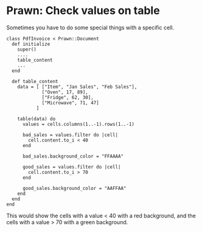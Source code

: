# Prawn: Check values on table

Sometimes you have to do some special things with a specific cell.

```
class PdfInvoice < Prawn::Document
  def initialize
    super()
    ....
    table_content
    ...
  end

  def table_content
    data = [ ["Item", "Jan Sales", "Feb Sales"],
             ["Oven", 17, 89],
             ["Fridge", 62, 30],
             ["Microwave", 71, 47]
           ]

    table(data) do
      values = cells.columns(1..-1).rows(1..-1)

      bad_sales = values.filter do |cell|
        cell.content.to_i < 40
      end

      bad_sales.background_color = "FFAAAA"

      good_sales = values.filter do |cell|
        cell.content.to_i > 70
      end

      good_sales.background_color = "AAFFAA"
    end
  end
end
```

This would show the cells with a value < 40 with a red background, and the cells with a value > 70 with a green background.



